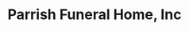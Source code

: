---
title: "Parrish Funeral Home, Inc"
url: /selma/parrish-funeral-home-inc/
shop: funeral directors
---